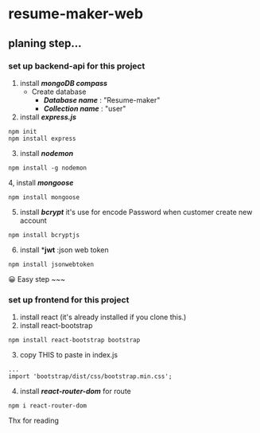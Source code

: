 # resume-maker-web
## planing step...
### set up backend-api for this project
1. install ***mongoDB compass***
   - Create database
     - ***Database name*** : "Resume-maker"
     - ***Collection name*** : "user"
2. install ***express.js***
```
npm init
npm install express 
```
3. install ***nodemon***
```
npm install -g nodemon
```
4, install ***mongoose***
```
npm install mongoose
```
5. install ***bcrypt*** it's use for encode Password when customer create new account
```
npm install bcryptjs
```
6. install ***jwt** :json web token
```
npm install jsonwebtoken
```
😀 Easy step ~~~

### set up frontend for this project
1. install react (it's already installed if you clone this.)
2. install react-bootstrap
```
npm install react-bootstrap bootstrap
```
3. copy THIS to paste in index.js
```
...
import 'bootstrap/dist/css/bootstrap.min.css';
```

4. install ***react-router-dom*** for route 
```
npm i react-router-dom
```

Thx for reading
